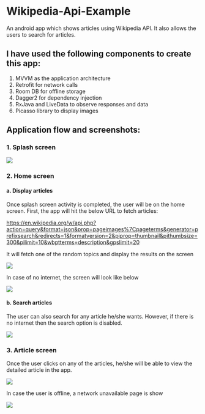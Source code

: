 # Wikipedia-Api-Example
An android app which shows articles using Wikipedia API. It also allows the users to search for articles.

## I have used the following components to create this app:

1. MVVM as the application architecture
2. Retrofit for network calls
3. Room DB for offline storage
4. Dagger2 for dependency injection
5. RxJava and LiveData to observe responses and data
6. Picasso library to display images

## Application flow and screenshots:

### 1. Splash screen

![](app/screenshots/splashscreen.png)

### 2. Home screen

  #### a. Display articles
  
  Once splash screen activity is completed, the user will be on the home screen.
  First, the app will hit the below URL to fetch articles:
  
  https://en.wikipedia.org/w/api.php?action=query&format=json&prop=pageimages%7Cpageterms&generator=prefixsearch&redirects=1&formatversion=2&piprop=thumbnail&pithumbsize=300&pilimit=10&wbptterms=description&gpslimit=20
  
  It will fetch one of the random topics and display the results on the screen
  
  ![](app/screenshots/homescreen-online.png)
  
  In case of no internet, the screen will look like below
  
  ![](app/screenshots/homescreen-offline.png)
  
  #### b. Search articles
  
  The user can also search for any article he/she wants. However, if there is no internet then the search option is disabled.
  
  ![](app/screenshots/searcharticle.png)
  
### 3. Article screen

Once the user clicks on any of the articles, he/she will be able to view the detailed article in the app.

![](app/screenshots/article-online.png)

In case the user is offline, a network unavailable page is show

![](app/screenshots/article-offline.png)
